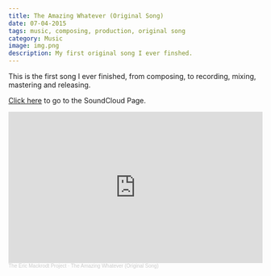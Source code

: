 ```yaml
---
title: The Amazing Whatever (Original Song)
date: 07-04-2015
tags: music, composing, production, original song
category: Music
image: img.png
description: My first original song I ever finshed.
---
```


This is the first song I ever finished, from composing, to recording, mixing, mastering and releasing.

[Click here](https://soundcloud.com/eric-mackrodt/the-amazing-whatever-original-song) to go to the SoundCloud Page.

<iframe width="100%" height="300" scrolling="no" frameborder="no" allow="autoplay" src="https://w.soundcloud.com/player/?url=https%3A//api.soundcloud.com/tracks/199719088&color=%23ff5500&auto_play=false&hide_related=false&show_comments=true&show_user=true&show_reposts=false&show_teaser=true&visual=true"></iframe><div style="font-size: 10px; color: #cccccc;line-break: anywhere;word-break: normal;overflow: hidden;white-space: nowrap;text-overflow: ellipsis; font-family: Interstate,Lucida Grande,Lucida Sans Unicode,Lucida Sans,Garuda,Verdana,Tahoma,sans-serif;font-weight: 100;"><a href="https://soundcloud.com/eric-mackrodt" title="The Eric Mackrodt Project" target="_blank" style="color: #cccccc; text-decoration: none;">The Eric Mackrodt Project</a> · <a href="https://soundcloud.com/eric-mackrodt/the-amazing-whatever-original-song" title="The Amazing Whatever (Original Song)" target="_blank" style="color: #cccccc; text-decoration: none;">The Amazing Whatever (Original Song)</a></div>

